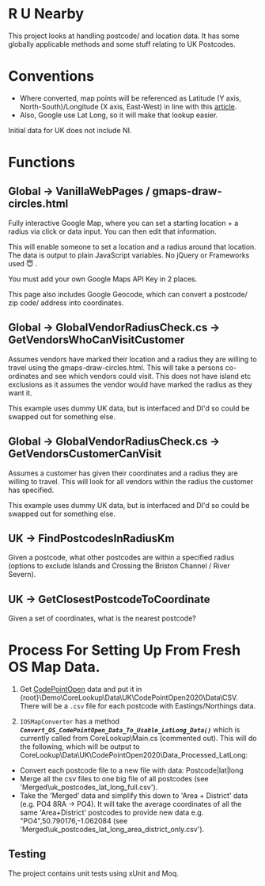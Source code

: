 # R U Nearby

This project looks at handling postcode/ and location data. It has some globally applicable methods and some stuff relating to UK Postcodes.

# Conventions

- Where converted, map points will be referenced as Latitude (Y axis, North-South)/Longitude (X axis, East-West) in line with this [article](https://stackoverflow.com/questions/18636564/lat-long-or-long-lat).
- Also, Google use Lat Long, so it will make that lookup easier.


Initial data for UK does not include NI.   

# Functions

## Global -> VanillaWebPages / gmaps-draw-circles.html

Fully interactive Google Map, where you can set a starting location + a radius via click or data input. You can then edit that information.

This will enable someone to set a location and a radius around that location. The data is output to plain JavaScript variables. No jQuery or Frameworks used :innocent: . 

You must add your own Google Maps API Key in 2 places.

This page also includes Google Geocode, which can convert a postcode/ zip code/ address into coordinates.

## Global -> GlobalVendorRadiusCheck.cs -> GetVendorsWhoCanVisitCustomer

Assumes vendors have marked their location and a radius they are willing to travel using the gmaps-draw-circles.html. This will take a persons co-ordinates and see which vendors could visit. This does not have island etc exclusions as it assumes the vendor would have marked the radius as they want it.

This example uses dummy UK data, but is interfaced and DI'd so could be swapped out for something else.

## Global -> GlobalVendorRadiusCheck.cs -> GetVendorsCustomerCanVisit

Assumes a customer has given their coordinates and a radius they are willing to travel. This will look for all vendors within the radius the customer has specified.

This example uses dummy UK data, but is interfaced and DI'd so could be swapped out for something else.

## UK -> FindPostcodesInRadiusKm

Given a postcode, what other postcodes are within a specified radius (options to exclude Islands and Crossing the Briston Channel / River Severn).

## UK -> GetClosestPostcodeToCoordinate

Given a set of coordinates, what is the nearest postcode?


# Process For Setting Up From Fresh OS Map Data.

1. Get [CodePointOpen](https://osdatahub.os.uk/downloads/open/CodePointOpen) data and put it in {root}\Demo\CoreLookup\Data\UK\CodePointOpen2020\Data\CSV. There will be a `.csv` file for each postcode with Eastings/Northings data.

2. `IOSMapConverter` has a method ***`Convert_OS_CodePointOpen_Data_To_Usable_LatLong_Data()`*** which is currently called from CoreLookup\Main.cs (commented out). This will do the following, which will be output to CoreLookup\Data\UK\CodePointOpen2020\Data_Processed_LatLong:

- Convert each postcode file to a new file with data: Postcode|lat|long
- Merge all the csv files to one big file of all postcodes (see 'Merged\uk_postcodes_lat_long_full.csv').
- Take the 'Merged' data and simplify this down to 'Area + District' data (e.g. PO4 8RA -> PO4). It will take the average coordinates of all the same 'Area+District' postcodes to provide new data e.g. "PO4",50.790176,-1.062084 (see 'Merged\uk_postcodes_lat_long_area_district_only.csv').


## Testing

The project contains unit tests using xUnit and Moq.
